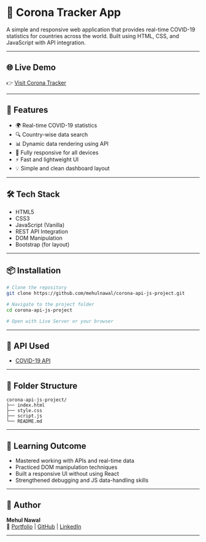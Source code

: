 # 🦠 Corona Tracker App

A simple and responsive web application that provides real-time COVID-19 statistics for countries across the world. Built using HTML, CSS, and JavaScript with API integration.

---

## 🌐 Live Demo

👉 [Visit Corona Tracker](https://corona-api-js-project.netlify.app/)

---

## 🚀 Features

- 🌍 Real-time COVID-19 statistics
- 🔍 Country-wise data search
- 📊 Dynamic data rendering using API
- 📱 Fully responsive for all devices
- ⚡ Fast and lightweight UI
- 💡 Simple and clean dashboard layout

---

## 🛠 Tech Stack

- HTML5
- CSS3
- JavaScript (Vanilla)
- REST API Integration
- DOM Manipulation
- Bootstrap (for layout)

---

## 📦 Installation

```bash
# Clone the repository
git clone https://github.com/mehulnawal/corona-api-js-project.git

# Navigate to the project folder
cd corona-api-js-project

# Open with Live Server or your browser
```

---

## 🔗 API Used

- [COVID-19 API](https://covid19api.com/)

---

## 📂 Folder Structure

```
corona-api-js-project/
├── index.html
├── style.css
├── script.js
└── README.md
```

---

## 🧠 Learning Outcome

- Mastered working with APIs and real-time data
- Practiced DOM manipulation techniques
- Built a responsive UI without using React
- Strengthened debugging and JS data-handling skills

---

## 📌 Author

**Mehul Nawal**  
🔗 [Portfolio](https://mehulnawal.netlify.app) | [GitHub](https://github.com/mehulnawal) | [LinkedIn](https://linkedin.com/in/mehulnawal)

---
